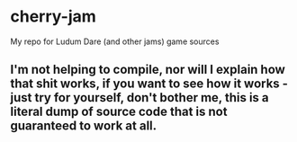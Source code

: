 # cherry-jam
My repo for Ludum Dare (and other jams) game sources

## I'm not helping to compile, nor will I explain how that shit works, if you want to see how it works - just try for yourself, don't bother me, this is a literal dump of source code that is not guaranteed to work at all.